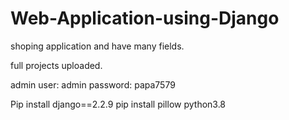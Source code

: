 # Web-Application-using-Django
shoping application and have many fields.


full projects uploaded.

admin user: admin
password: papa7579

Pip install django==2.2.9
pip install pillow
python3.8
